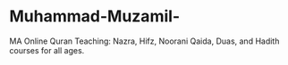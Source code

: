 # Muhammad-Muzamil-
MA Online Quran Teaching: Nazra, Hifz, Noorani Qaida, Duas, and Hadith courses for all ages.
